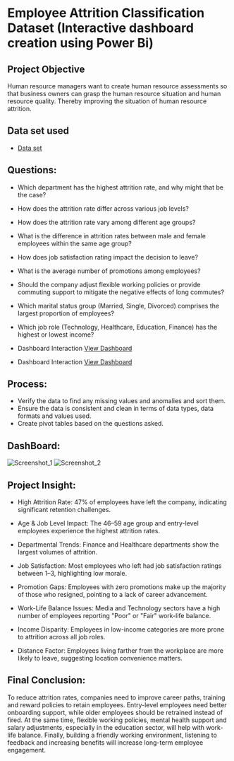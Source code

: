 # Employee Attrition Classification Dataset (Interactive dashboard creation using Power Bi)
## Project Objective
Human resource managers want to create human resource assessments so that business owners can grasp the human resource situation and human resource quality. Thereby improving the situation of human resource attrition.

## Data set used
- <a href="https://github.com/hug902/Data-Analysis-Dashboard/blob/main/layoff.csv"> Data set</a>

## Questions:
- Which department has the highest attrition rate, and why might that be the case?
- How does the attrition rate differ across various job levels?
- How does the attrition rate vary among different age groups?
- What is the difference in attrition rates between male and female employees within the same age group?
- How does job satisfaction rating impact the decision to leave?
- What is the average number of promotions among employees?
- Should the company adjust flexible working policies or provide commuting support to mitigate the negative effects of long commutes?
- Which marital status group (Married, Single, Divorced) comprises the largest proportion of employees?
- Which job role (Technology, Healthcare, Education, Finance) has the highest or lowest income?

- Dashboard Interaction <a href="https://github.com/hug902/Data-Analysis-Dashboard/blob/main/Screenshot_1.png">View Dashboard</a>
- Dashboard Interaction <a href="https://github.com/hug902/Data-Analysis-Dashboard/blob/main/Screenshot_2.png">View Dashboard</a>

## Process:
- Verify the data to find any missing values ​​and anomalies and sort them.
- Ensure the data is consistent and clean in terms of data types, data formats and values ​​used.
- Create pivot tables based on the questions asked.

## DashBoard:
![Screenshot_1](https://github.com/user-attachments/assets/b1ee2ee0-c6b2-413c-b826-e695abd30569)
![Screenshot_2](https://github.com/user-attachments/assets/f74467db-d290-472b-9ee6-4458e51c9c9f)

## Project Insight:
- High Attrition Rate: 47% of employees have left the company, indicating significant retention challenges.

- Age & Job Level Impact: The 46–59 age group and entry-level employees experience the highest attrition rates.

- Departmental Trends: Finance and Healthcare departments show the largest volumes of attrition.

- Job Satisfaction: Most employees who left had job satisfaction ratings between 1–3, highlighting low morale.

- Promotion Gaps: Employees with zero promotions make up the majority of those who resigned, pointing to a lack of career advancement.

- Work-Life Balance Issues: Media and Technology sectors have a high number of employees reporting "Poor" or "Fair" work-life balance.

- Income Disparity: Employees in low-income categories are more prone to attrition across all job roles.

- Distance Factor: Employees living farther from the workplace are more likely to leave, suggesting location convenience matters.

## Final Conclusion:
To reduce attrition rates, companies need to improve career paths, training and reward policies to retain employees. Entry-level employees need better onboarding support, while older employees should be retrained instead of fired. At the same time, flexible working policies, mental health support and salary adjustments, especially in the education sector, will help with work-life balance. Finally, building a friendly working environment, listening to feedback and increasing benefits will increase long-term employee engagement.
